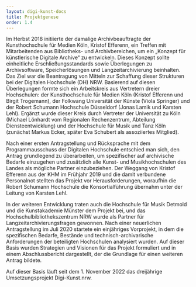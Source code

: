 ```yaml
---
layout: digi-kunst-docs
title: Projektgenese
order: 1.4
---
```


Im Herbst 2018 initiierte der damalige Archivbeauftragte der Kunsthochschule für Medien Köln, Kristof Efferenn, ein Treffen mit Mitarbeitenden aus Bibliotheks- und Archivbereichen, um ein „Konzept für künstlerische Digitale Archive“ zu entwickeln. Dieses Konzept sollte einheitliche Erschließungsstandards sowie Überlegungen zu Archivsoftware, Speicherlösungen und Langzeitarchivierung beinhalten. Das Ziel war die Beantragung von Mitteln zur Schaffung dieser Strukturen bei der Digitalen Hochschule (DH) NRW. Basierend auf diesen Überlegungen formte sich ein Arbeitskreis aus Vertretern dreier Hochschulen: der Kunsthochschule für Medien Köln (Kristof Efferenn und Birgit Trogemann), der Folkwang Universität der Künste (Viola Springer) und der Robert Schumann Hochschule Düsseldorf (Jonas Lamik und Karsten Lehl). Ergänzt wurde dieser Kreis durch Vertreter der Universität zu Köln (Michael Lönhardt vom Regionalen Rechenzentrum, Abteilung Diensteentwicklung) und der Hochschule für Musik und Tanz Köln (zunächst Markus Ecker, später Eva Schubert als assoziiertes Mitglied).

Nach einer ersten Antragstellung und Rücksprache mit dem Programmausschuss der Digitalen Hochschule entschied man sich, den Antrag grundlegend zu überarbeiten, um spezifischer auf archivische Bedarfe einzugehen und zusätzlich alle Kunst- und Musikhochschulen des Landes als mögliche Partner einzubeziehen. Der Weggang von Kristof Efferenn aus der KHM im Frühjahr 2019 und die damit verbundene Personalnot stellten das Projekt vor Herausforderungen, woraufhin die Robert Schumann Hochschule die Konsortialführung übernahm unter der Leitung von Karsten Lehl.

In der weiteren Entwicklung traten auch die Hochschule für Musik Detmold und die Kunstakademie Münster dem Projekt bei, und das Hochschulbibliothekszentrum NRW wurde als Partner für Langzeitarchivierungsfragen gewonnen. Nach einer neuerlichen Antragstellung im Juli 2020 startete ein einjähriges Vorprojekt, in dem die spezifischen Bedarfe, Bestände und technisch-archivarische Anforderungen der beteiligten Hochschulen analysiert wurden. Auf dieser Basis wurden Strategien und Visionen für das Projekt formuliert und in einem Abschlussbericht dargestellt, der die Grundlage für einen weiteren Antrag bildete.

Auf dieser Basis läuft seit dem 1. November 2022 das dreijährige Umsetzungsprojekt Digi-Kunst.nrw.